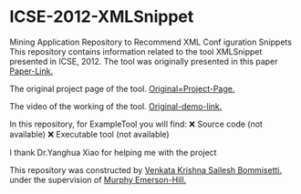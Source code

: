 # ICSE-2012-XMLSnippet
Mining Application Repository to Recommend XML Conf iguration Snippets 
This repository contains information related to the tool XMLSnippet presented in ICSE, 2012.
The tool was originally presented in this paper <a href="http://delivery.acm.org/10.1145/2340000/2337448/p1451-107-huang.pdf?ip=152.7.224.4&id=2337448&acc=ACTIVE%20SERVICE&key=6ABC8B4C00F6EE47.4D4702B0C3E38B35.4D4702B0C3E38B35.4D4702B0C3E38B35&CFID=721072109&CFTOKEN=65904776&__acm__=1444692157_0b97f10ff2f34cbef675fb2b9c5f40f8">Paper-Link.</a>

The original project page of the tool.
<a href="http://gdm.fudan.edu.cn/GDMWiki/Wiki.jsp?page=XMLSnippet%20Downloads">Original=Project-Page.</a>

The video of the working of the tool. 
<a href="http://gdm.fudan.edu.cn/GDMWiki/attach/XMLSnippet/XMLSnippetDemo.wmv">Original-demo-link.</a>


In this repository, for ExampleTool you will find:
:x: Source code (not available)
:x: Executable tool (not available)

I thank Dr.Yanghua Xiao for helping me with the project

This repository was constructed by <a href="https://github.com/saileshbvk">Venkata Krishna Sailesh Bommisetti.</a> under the supervision of <a href="https://github.com/CaptainEmerson">Murphy Emerson-Hill.</a>
